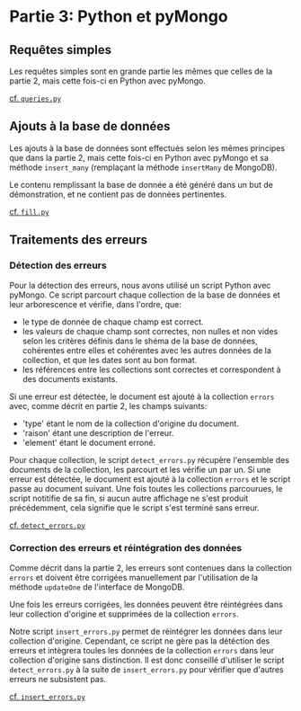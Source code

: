 # Partie 3: Python et pyMongo

## Requêtes simples

Les requêtes simples sont en grande partie les mêmes que celles de la partie 2, mais cette fois-ci en Python avec pyMongo.

[cf. `queries.py`](../src/queries.py)

## Ajouts à la base de données

Les ajouts à la base de données sont effectués selon les mêmes principes que dans la partie 2, mais cette fois-ci en Python avec pyMongo et sa méthode `insert_many` (remplaçant la méthode `insertMany` de MongoDB).

Le contenu remplissant la base de donnée a été généré dans un but de démonstration, et ne contient pas de données pertinentes.

[cf. `fill.py`](../src/fill.py)

## Traitements des erreurs

### Détection des erreurs

Pour la détection des erreurs, nous avons utilisé un script Python avec pyMongo. Ce script parcourt chaque collection de la base de données et leur arborescence et vérifie, dans l'ordre, que:

- le type de donnée de chaque champ est correct.
- les valeurs de chaque champ sont correctes, non nulles et non vides selon les critères définis dans le shéma de la base de données, cohérentes entre elles et cohérentes avec les autres données de la collection, et que les dates sont au bon format.
- les références entre les collections sont correctes et correspondent à des documents existants.

Si une erreur est détectée, le document est ajouté à la collection `errors` avec, comme décrit en partie 2, les champs suivants:

- 'type' étant le nom de la collection d'origine du document.
- 'raison' étant une description de l'erreur.
- 'element' étant le document erroné.

Pour chaque collection, le script `detect_errors.py` récupère l'ensemble des documents de la collection, les parcourt et les vérifie un par un. Si une erreur est détectée, le document est ajouté à la collection `errors` et le script passe au document suivant. Une fois toutes les collections parcourues, le script notitifie de sa fin, si aucun autre affichage ne s'est produit précédemment, cela signifie que le script s'est terminé sans erreur.

[cf. `detect_errors.py`](../src/detect_errors.py)

### Correction des erreurs et réintégration des données

Comme décrit dans la partie 2, les erreurs sont contenues dans la collection `errors` et doivent être corrigées manuellement par l'utilisation de la méthode `updateOne` de l'interface de MongoDB.

Une fois les erreurs corrigées, les données peuvent être réintégrées dans leur collection d'origine et supprimées de la collection `errors`.

Notre script `insert_errors.py` permet de réintégrer les données dans leur collection d'origine. Cependant, ce script ne gère pas la détéction des erreurs et intègrera toules les données de la collection `errors` dans leur collection d'origine sans distinction. Il est donc conseillé d'utiliser le script `detect_errors.py` à la suite de `insert_errors.py` pour vérifier que d'autres erreurs ne subsistent pas.

[cf. `insert_errors.py`](../src/insert_errors.py)
